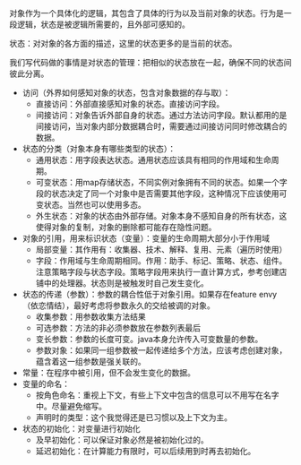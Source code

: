 对象作为一个具体化的逻辑，其包含了具体的行为以及当前对象的状态。行为是一段逻辑，状态是被逻辑所需要的，且外部可感知的。

状态：对对象的各方面的描述，这里的状态更多的是当前的状态。

我们写代码做的事情是对状态的管理：把相似的状态放在一起，确保不同的状态间彼此分离。

- 访问（外界如何感知对象的状态，包含对象数据的存与取）：
  - 直接访问：外部直接感知对象的状态。直接访问字段。
  - 间接访问：对象告诉外部自身的状态。通过方法访问字段。默认都用的是间接访问，当对象内部分数据耦合时，需要通过间接访问同时修改耦合的数据。
- 状态的分类（对象本身有哪些类型的状态）：
  - 通用状态：用字段表达状态。通用状态应该具有相同的作用域和生命周期。
  - 可变状态：用map存储状态，不同实例对象拥有不同的状态。如果一个字段的状态决定了同一个对象中是否需要其他字段，这种情况下应该使用可变状态。当然也可以使用多态。
  - 外生状态：对象的状态由外部存储。对象本身不感知自身的所有状态，这使得对象的复制，对象的删除都可能存在隐性问题。
- 对象的引用，用来标识状态（变量）：变量的生命周期大部分小于作用域
  - 局部变量：其作用有：收集器、技术、解释、复用、元素（遍历时使用）
  - 字段：作用域与生命周期相同。作用：助手、标记、策略、状态、组件。注意策略字段与状态字段。策略字段用来执行一直计算方式，参考创建店铺中的处理器。状态则是被触发时自己发生变化。
- 状态的传递（参数）：参数的耦合性低于对象引用。如果存在feature envy（依恋情结），最好考虑将参数永久的交给被调的对象。
  - 收集参数：用参数收集方法结果
  - 可选参数：方法的非必须参数放在参数列表最后
  - 变长参数：参数的长度可变。java本身允许传入可变数量的参数。
  - 参数对象：如果同一组参数被一起传递给多个方法，应该考虑创建对象，蕴含着这一组参数是强关联的。
- 常量：在程序中被引用，但不会发生变化的数据。
- 变量的命名：
  - 按角色命名：重视上下文，有些上下文中包含的信息可以不用写在名字中。尽量避免缩写。
  - 声明时的类型：这个我觉得还是已习惯以及上下文为主。
- 状态的初始化：对变量进行初始化
  - 及早初始化：可以保证对象必然是被初始化过的。
  - 延迟初始化：在计算能力有限时，可以后续用到时再去初始化。

